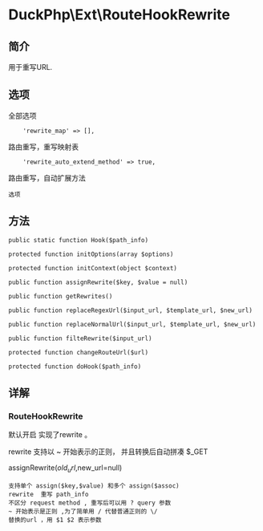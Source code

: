 # DuckPhp\Ext\RouteHookRewrite

## 简介
用于重写URL.

## 选项
全部选项

        'rewrite_map' => [],
路由重写，重写映射表

        'rewrite_auto_extend_method' => true,
路由重写，自动扩展方法

    选项
## 方法
    public static function Hook($path_info)
    
    protected function initOptions(array $options)
    
    protected function initContext(object $context)
    
    public function assignRewrite($key, $value = null)
    
    public function getRewrites()
    
    public function replaceRegexUrl($input_url, $template_url, $new_url)
    
    public function replaceNormalUrl($input_url, $template_url, $new_url)
    
    public function filteRewrite($input_url)
    
    protected function changeRouteUrl($url)
    
    protected function doHook($path_info)


## 详解

### RouteHookRewrite
默认开启 实现了rewrite 。

rewrite 支持以 ~ 开始表示的正则， 并且转换后自动拼凑 $_GET



assignRewrite($old_url,$new_url=null)

    支持单个 assign($key,$value) 和多个 assign($assoc)
    rewrite  重写 path_info
    不区分 request method , 重写后可以用 ? query 参数
    ~ 开始表示是正则 ,为了简单用 / 代替普通正则的 \/
    替换的url ，用 $1 $2 表示参数


